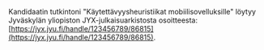 Kandidaatin tutkintoni "Käytettävyysheuristiikat mobiilisovelluksille" löytyy Jyväskylän yliopiston JYX-julkaisuarkistosta osoitteesta: [https://jyx.jyu.fi/handle/123456789/86815](https://jyx.jyu.fi/handle/123456789/86815).
